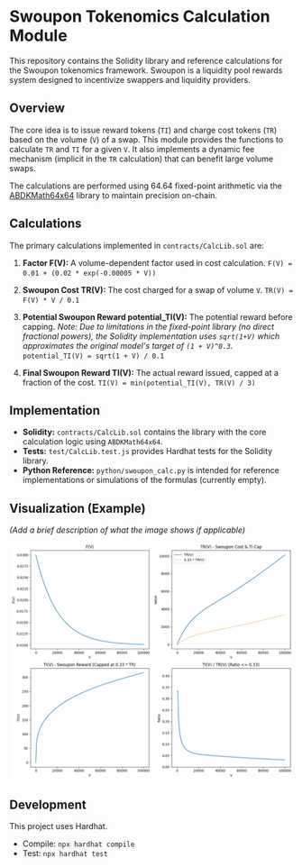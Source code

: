 # Swoupon Tokenomics Calculation Module

This repository contains the Solidity library and reference calculations for the Swoupon tokenomics framework. Swoupon is a liquidity pool rewards system designed to incentivize swappers and liquidity providers.

## Overview

The core idea is to issue reward tokens (`TI`) and charge cost tokens (`TR`) based on the volume (`V`) of a swap. This module provides the functions to calculate `TR` and `TI` for a given `V`. It also implements a dynamic fee mechanism (implicit in the `TR` calculation) that can benefit large volume swaps.

The calculations are performed using 64.64 fixed-point arithmetic via the [ABDKMath64x64](https://github.com/abdk-consulting/abdk-libraries-solidity) library to maintain precision on-chain.

## Calculations

The primary calculations implemented in `contracts/CalcLib.sol` are:

1.  **Factor F(V):** A volume-dependent factor used in cost calculation.
    `F(V) = 0.01 + (0.02 * exp(-0.00005 * V))`

2.  **Swoupon Cost TR(V):** The cost charged for a swap of volume `V`.
    `TR(V) = F(V) * V / 0.1`

3.  **Potential Swoupon Reward potential_TI(V):** The potential reward before capping.
    *Note: Due to limitations in the fixed-point library (no direct fractional powers), the Solidity implementation uses `sqrt(1+V)` which approximates the original model's target of `(1 + V)^0.3`.*
    `potential_TI(V) = sqrt(1 + V) / 0.1`

4.  **Final Swoupon Reward TI(V):** The actual reward issued, capped at a fraction of the cost.
    `TI(V) = min(potential_TI(V), TR(V) / 3)`

## Implementation

-   **Solidity:** `contracts/CalcLib.sol` contains the library with the core calculation logic using `ABDKMath64x64`.
-   **Tests:** `test/CalcLib.test.js` provides Hardhat tests for the Solidity library.
-   **Python Reference:** `python/swoupon_calc.py` is intended for reference implementations or simulations of the formulas (currently empty).

## Visualization (Example)

*(Add a brief description of what the image shows if applicable)*

![Calculation Visualization](./assets/charts.png)

## Development

This project uses Hardhat.

-   Compile: `npx hardhat compile`
-   Test: `npx hardhat test`
